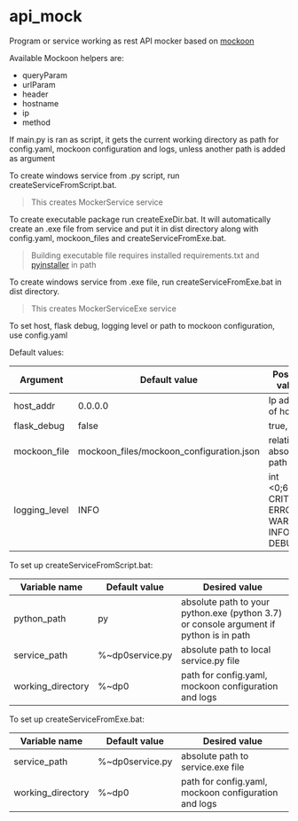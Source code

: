 # api_mock

Program or service working as rest API mocker based on [mockoon](https://mockoon.com/)

Available Mockoon helpers are:
* queryParam
* urlParam
* header
* hostname
* ip
* method

If main.py is ran as script, it gets the current working directory as path for config.yaml, mockoon configuration and logs, unless another path is added as argument

To create windows service from .py script, run createServiceFromScript.bat. 
> This creates MockerService service

To create executable package run createExeDir.bat. It will automatically create an .exe file from service and put it in dist directory along with config.yaml, mockoon_files and createServiceFromExe.bat.
>Building executable file requires installed requirements.txt and [pyinstaller](https://www.pyinstaller.org/) in path 

To create windows service from .exe file, run createServiceFromExe.bat in dist directory.
> This creates MockerServiceExe service

To set host, flask debug, logging level or path to mockoon configuration, use config.yaml

Default values:

Argument | Default value | Possible values
---------|---------------|----------------
host_addr | 0.0.0.0 | Ip address of host
flask_debug | false | true, false
mockoon_file | mockoon_files/mockoon_configuration.json | relative or absolute path
logging_level | INFO | int <0;60>, CRITICAL, ERROR, WARNING, INFO, DEBUG 



To set up createServiceFromScript.bat: 

Variable name | Default value | Desired value
---------|---------------|----------------
python_path | py | absolute path to your python.exe (python 3.7) or console argument if python is in path
service_path | %~dp0service.py | absolute path to local service.py file
working_directory | %~dp0 | path for config.yaml, mockoon configuration and logs



To set up createServiceFromExe.bat: 

Variable name | Default value | Desired value
---------|---------------|----------------
service_path | %~dp0service.py | absolute path to service.exe file
working_directory | %~dp0 | path for config.yaml, mockoon configuration and logs

